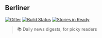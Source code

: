 ## Berliner

[![Gitter](https://img.shields.io/badge/GITTER-JOIN%20CHAT%20%E2%86%92-brightgreen.svg?style=flat)](https://gitter.im/s3ththompson/berliner)
[![Build Status](https://travis-ci.org/s3ththompson/berliner.svg?branch=master)](https://travis-ci.org/s3ththompson/berliner)
[![Stories in Ready](https://badge.waffle.io/s3ththompson/berliner.png?label=ready&title=Ready)](https://waffle.io/s3ththompson/berliner)

> 📚 Daily news digests, for picky readers
